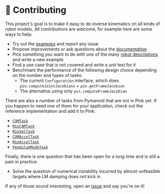 # 👷 Contributing

This project's goal is to make it easy to do inverse kinematics on all kinds of robot models. All contributions are welcome, for example here are some ways to help:

- Try out the [examples](examples) and report any issue
- Propose improvements or ask questions about the [documentation](https://tasts-robots.org/doc/pink/)
- Pick something you want to do with one of the many [robot descriptions](https://github.com/robot-descriptions/robot_descriptions.py) and write a new example
- Find a use case that is not covered and write a unit test for it
- Benchmark the performance of the following design choice depending on the number and types of tasks:
    - The current ``Configuration`` interface, which does ``pin.computeJointJacobians`` + ``pin.getFrameJacobian``
    - The alternative using only ``pin.computeFrameJacobian``

There are also a number of tasks from Pymanoid that are not in Pink yet. If you happen to need one of them for your application, check out the reference implementation and add it to Pink:

- [`COMTask`](https://github.com/stephane-caron/pymanoid/blob/1b16932ee3216782fc4b66abafcf8099c19d6d8e/pymanoid/tasks.py#L119)
- [`MinCAMTask`](https://github.com/stephane-caron/pymanoid/blob/1b16932ee3216782fc4b66abafcf8099c19d6d8e/pymanoid/tasks.py#L394)
- [`MinVelTask`](https://github.com/stephane-caron/pymanoid/blob/1b16932ee3216782fc4b66abafcf8099c19d6d8e/pymanoid/tasks.py#L424)
- [`COMAccelTask`](https://github.com/stephane-caron/pymanoid/blob/1b16932ee3216782fc4b66abafcf8099c19d6d8e/pymanoid/tasks.py#L163)
- [`MinAccelTask`](https://github.com/stephane-caron/pymanoid/blob/1b16932ee3216782fc4b66abafcf8099c19d6d8e/pymanoid/tasks.py#L357)
- [`PendulumModeTask`](https://github.com/stephane-caron/pymanoid/blob/1b16932ee3216782fc4b66abafcf8099c19d6d8e/pymanoid/tasks.py#L455)

Finally, there is one question that has been open for a long time and is still a pain in practice:

- Solve the question of numerical instability incurred by almost-unfeasible targets where LM damping does not kick in

If any of those sound interesting, open an [issue](https://github.com/tasts-robots/pink/issues) and say you're on it!
